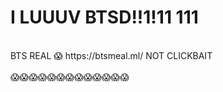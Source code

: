 # I LUUUV BTSD!!1!11 111
<br />
BTS REAL 😱 https://btsmeal.ml/ NOT CLICKBAIT<br />
<br />
😱😱😱😱😱😱😱😱😱😱😱😱😱 <br />
